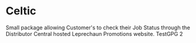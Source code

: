 # Celtic
Small package allowing Customer's to check their Job Status through the Distributor Central hosted Leprechaun Promotions website.
TestGPG 2